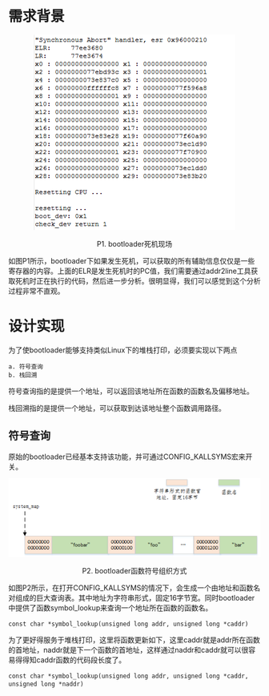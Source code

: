 # 需求背景

<div align="center"><img src="images/uboot_crash_scene.png"></div>

<p align="center">P1. bootloader死机现场</p>

如图P1所示，bootloader下如果发生死机，可以获取的所有辅助信息仅仅是一些寄存器的内容。上面的ELR是发生死机时的PC值，我们需要通过addr2line工具获取死机时正在执行的代码，然后进一步分析。很明显得，我们可以感觉到这个分析过程非常不直观。

# 设计实现

为了使bootloader能够支持类似Linux下的堆栈打印，必须要实现以下两点

```
a. 符号查询
b. 栈回溯
```

符号查询指的是提供一个地址，可以返回该地址所在函数的函数名及偏移地址。

栈回溯指的是提供一个地址，可以获取到达该地址整个函数调用路径。

## 符号查询

原始的bootloader已经基本支持该功能，并可通过CONFIG_KALLSYMS宏来开关。

<div align="center"><img src="images/uboot_map.png"></div>

<p align="center">P2. bootloader函数符号组织方式</p>

如图P2所示，在打开CONFIG_KALLSYMS的情况下，会生成一个由地址和函数名对组成的巨大查询表。其中地址为字符串形式，固定16字节宽。同时bootloader中提供了函数symbol_lookup来查询一个地址所在函数的函数名。

```
const char *symbol_lookup(unsigned long addr, unsigned long *caddr)
```

为了更好得服务于堆栈打印，这里将函数更新如下，这里caddr就是addr所在函数的首地址，naddr就是下一个函数的首地址，这样通过naddr和caddr就可以很容易得得知caddr函数的代码段长度了。

```
const char *symbol_lookup(unsigned long addr, unsigned long *caddr, unsigned long *naddr)
```

